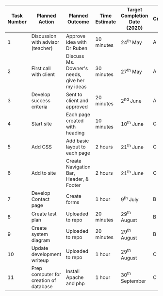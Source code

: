 | **Task Number** | **Planned Action** | **Planned Outcome** | **Time Estimate** | **Target Completion Date (2020)** | **Criterion** |
|-------------|----------------|-----------------|---------------|------------------------|-----------|
|1|Discussion with advisor (teacher)| Approve idea with Dr Ruben | 10 minutes | 24<sup>th</sup> May | A |
|2|First call with client|Discuss Ms. Downer's needs, give her my ideas|30 minutes|27<sup>th</sup> May|A|
|3|Develop success criteria|Sent to client and approved|20 minutes|2<sup>nd</sup> June|A|
|4|Start site|Each page created with heading|10 minutes|10<sup>th</sup> June|C|
|5|Add CSS|Add basic layout to each page|2 hours|21<sup>th</sup> June|C|
|6|Add to site|Create Navigation Bar, Header, & Footer|2 hours|21<sup>th</sup> June|C|
|7|Develop Contact page|Create forms|1 hour|9<sup>th</sup> July|B|
|8|Create test plan|Uploaded to repo|20 minutes|29<sup>th</sup> August|B|
|9|Create system diagram|Uploaded to repo|20 minutes|29<sup>th</sup> August|B|
|10|Update development writeup|Uploaded to repo|1 hour|29<sup>th</sup> August|C|
|11|Prep computer for creation of database|Install Apache and php|1 hour|30<sup>th</sup> September|C|

